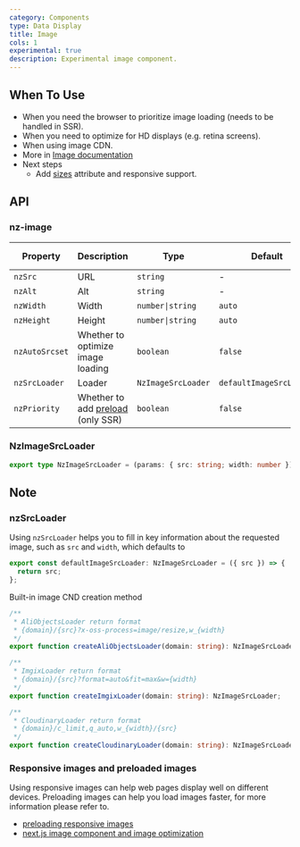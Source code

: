 ```yaml
---
category: Components
type: Data Display
title: Image
cols: 1
experimental: true
description: Experimental image component.
---
```


## When To Use

- When you need the browser to prioritize image loading (needs to be handled in SSR).
- When you need to optimize for HD displays (e.g. retina screens).
- When using image CDN.
- More in [Image documentation](/components/image/en)
- Next steps
  - Add [sizes](https://developer.mozilla.org/en-US/docs/Web/HTML/Element/img#attr-sizes) attribute and responsive support.

## API

### nz-image

| Property       | Description                                                                                               | Type               | Default                 | Global Config |
| -------------- | --------------------------------------------------------------------------------------------------------- | ------------------ | ----------------------- | ------------- |
| `nzSrc`        | URL                                                                                                       | `string`           | -                       |               |
| `nzAlt`        | Alt                                                                                                       | `string`           | -                       |               |
| `nzWidth`      | Width                                                                                                     | `number\|string`   | `auto`                  |               |
| `nzHeight`     | Height                                                                                                    | `number\|string`   | `auto`                  |               |
| `nzAutoSrcset` | Whether to optimize image loading                                                                         | `boolean`          | `false`                 | ✅            |
| `nzSrcLoader`  | Loader                                                                                                    | `NzImageSrcLoader` | `defaultImageSrcLoader` | ✅            |
| `nzPriority`   | Whether to add [preload](https://developer.mozilla.org/en-US/docs/Web/HTML/Preloading_content) (only SSR) | `boolean`          | `false`                 | ✅            |

### NzImageSrcLoader

```ts
export type NzImageSrcLoader = (params: { src: string; width: number }) => string;
```

## Note

### nzSrcLoader

Using `nzSrcLoader` helps you to fill in key information about the requested image, such as `src` and `width`, which defaults to

```ts
export const defaultImageSrcLoader: NzImageSrcLoader = ({ src }) => {
  return src;
};
```

Built-in image CND creation method

```ts
/**
 * AliObjectsLoader return format
 * {domain}/{src}?x-oss-process=image/resize,w_{width}
 */
export function createAliObjectsLoader(domain: string): NzImageSrcLoader;

/**
 * ImgixLoader return format
 * {domain}/{src}?format=auto&fit=max&w={width}
 */
export function createImgixLoader(domain: string): NzImageSrcLoader;

/**
 * CloudinaryLoader return format
 * {domain}/c_limit,q_auto,w_{width}/{src}
 */
export function createCloudinaryLoader(domain: string): NzImageSrcLoader;
```

### Responsive images and preloaded images

Using responsive images can help web pages display well on different devices. Preloading images can help you load images faster, for more information please refer to.

- [preloading responsive images](https://web.dev/preload-responsive-images/)
- [next.js image component and image optimization](https://nextjs.org/docs/basic-features/image-optimization)
